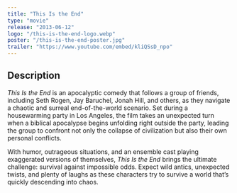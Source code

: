 ```yaml
---
title: "This Is the End"
type: "movie"
release: "2013-06-12"
logo: "/this-is-the-end-logo.webp"
poster: "/this-is-the-end-poster.jpg"
trailer: "https://www.youtube.com/embed/kliQSsD_npo"
---
```


## Description

*This Is the End* is an apocalyptic comedy that follows a group of friends, including Seth Rogen, Jay Baruchel, Jonah Hill, and others, as they navigate a chaotic and surreal end-of-the-world scenario. Set during a housewarming party in Los Angeles, the film takes an unexpected turn when a biblical apocalypse begins unfolding right outside the party, leading the group to confront not only the collapse of civilization but also their own personal conflicts.

With humor, outrageous situations, and an ensemble cast playing exaggerated versions of themselves, *This Is the End* brings the ultimate challenge: survival against impossible odds. Expect wild antics, unexpected twists, and plenty of laughs as these characters try to survive a world that’s quickly descending into chaos.



